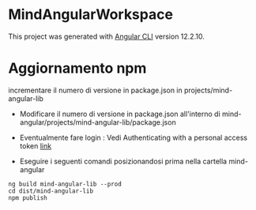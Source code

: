 # MindAngularWorkspace

This project was generated with [Angular CLI](https://github.com/angular/angular-cli) version 12.2.10.

# Aggiornamento npm

incrementare il numero di versione in package.json in projects/mind-angular-lib

- Modificare il numero di versione in package.json all'interno
  di mind-angular/projects/mind-angular-lib/package.json

- Eventualmente fare login :
  Vedi Authenticating with a personal access token
  [link](https://docs.github.com/en/packages/working-with-a-github-packages-registry/working-with-the-npm-registry)

- Eseguire i seguenti comandi posizionandosi prima nella cartella mind-angular

```
ng build mind-angular-lib --prod
cd dist/mind-angular-lib
npm publish
```
